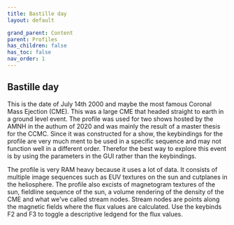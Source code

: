 ```yaml
---
title: Bastille day
layout: default

grand_parent: Content
parent: Profiles
has_children: false
has_toc: false
nav_order: 1
---
```


## Bastille day
This is the date of July 14th 2000 and maybe the most famous Coronal Mass Ejection (CME).
This was a large CME that headed straight to earth in a ground level event.
The profile was used for two shows hosted by the AMNH in the authum of 2020 and was mainly the result of a master thesis for the CCMC. 
Since it was constructed for a show, the keybindings for the profile are very much ment to be used in a specific sequence and may not function well in a different order. 
Therefor the best way to explore this event is by using the parameters in the GUI rather than the keybindings.

The profile is very RAM heavy because it uses a lot of data. It consists of multiple image sequences such as EUV textures on the sun and cutplanes in the heliosphere. 
The profile also excists of magnetogram textures of the sun, fieldline sequence of the sun, a volume rendering of the density of the CME and what we've called stream nodes.
Stream nodes are points along the magnetic fields where the flux values are calculated.
Use the keybinds F2 and F3 to toggle a descriptive ledgend for the flux values.
